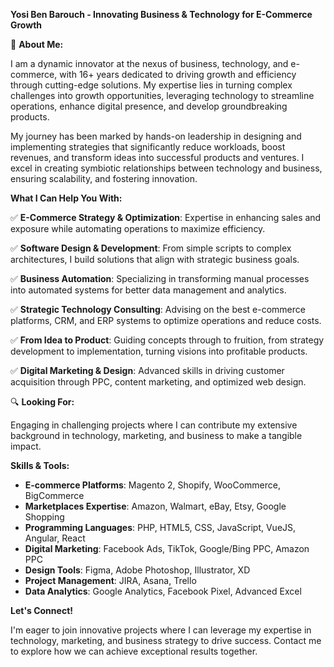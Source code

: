 
**Yosi Ben Barouch - Innovating Business & Technology for E-Commerce Growth**

🚀 **About Me:**

I am a dynamic innovator at the nexus of business, technology, and e-commerce, with 16+ years dedicated to driving growth and efficiency through cutting-edge solutions. My expertise lies in turning complex challenges into growth opportunities, leveraging technology to streamline operations, enhance digital presence, and develop groundbreaking products.

My journey has been marked by hands-on leadership in designing and implementing strategies that significantly reduce workloads, boost revenues, and transform ideas into successful products and ventures. I excel in creating symbiotic relationships between technology and business, ensuring scalability, and fostering innovation.

**What I Can Help You With:**

✅ **E-Commerce Strategy & Optimization**: Expertise in enhancing sales and exposure while automating operations to maximize efficiency.

✅ **Software Design & Development**: From simple scripts to complex architectures, I build solutions that align with strategic business goals.

✅ **Business Automation**: Specializing in transforming manual processes into automated systems for better data management and analytics.

✅ **Strategic Technology Consulting**: Advising on the best e-commerce platforms, CRM, and ERP systems to optimize operations and reduce costs.

✅ **From Idea to Product**: Guiding concepts through to fruition, from strategy development to implementation, turning visions into profitable products.

✅ **Digital Marketing & Design**: Advanced skills in driving customer acquisition through PPC, content marketing, and optimized web design.

🔍 **Looking For:**

Engaging in challenging projects where I can contribute my extensive background in technology, marketing, and business to make a tangible impact.

**Skills & Tools:**

-   **E-commerce Platforms**: Magento 2, Shopify, WooCommerce, BigCommerce
-   **Marketplaces Expertise**: Amazon, Walmart, eBay, Etsy, Google Shopping
-   **Programming Languages**: PHP, HTML5, CSS, JavaScript, VueJS, Angular, React
-   **Digital Marketing**: Facebook Ads, TikTok, Google/Bing PPC, Amazon PPC
-   **Design Tools**: Figma, Adobe Photoshop, Illustrator, XD
-   **Project Management**: JIRA, Asana, Trello
-   **Data Analytics**: Google Analytics, Facebook Pixel, Advanced Excel

**Let's Connect!**

I'm eager to join innovative projects where I can leverage my expertise in technology, marketing, and business strategy to drive success. Contact me to explore how we can achieve exceptional results together.
